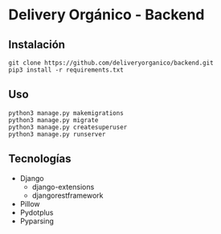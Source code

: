 # Delivery Orgánico - Backend

## Instalación

```shell
git clone https://github.com/deliveryorganico/backend.git
pip3 install -r requirements.txt
```

## Uso

```shell
python3 manage.py makemigrations
python3 manage.py migrate
python3 manage.py createsuperuser
python3 manage.py runserver
```

## Tecnologías
* Django
    * django-extensions
    * djangorestframework
* Pillow
* Pydotplus
* Pyparsing